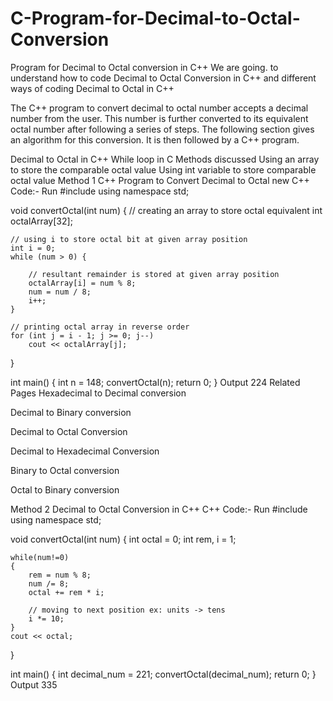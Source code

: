 # C-Program-for-Decimal-to-Octal-Conversion

Program for Decimal to Octal conversion in C++
We are going. to understand how to code Decimal to Octal Conversion in C++ and different ways of coding Decimal to Octal in C++

The C++ program to convert decimal to octal number accepts a decimal number from the user. This number is further converted to its equivalent octal number after following a series of steps. The following section gives an algorithm for this conversion. It is then followed by a C++ program.

Decimal to Octal in C++
While loop in C
Methods discussed
Using an array to store the comparable octal value
Using int variable to store comparable octal value
Method 1
C++ Program to Convert Decimal to Octal new
C++ Code:-
Run
#include<iostream>
using namespace std;

void convertOctal(int num)
{
    // creating an array to store octal equivalent
    int octalArray[32];
 
    // using i to store octal bit at given array position
    int i = 0;
    while (num > 0) {
 
        // resultant remainder is stored at given array position
        octalArray[i] = num % 8;
        num = num / 8;
        i++;
    }
 
    // printing octal array in reverse order
    for (int j = i - 1; j >= 0; j--)
        cout << octalArray[j];
}
 
int main()
{
    int n = 148;
    convertOctal(n);
    return 0;
}
Output
224
Related Pages
Hexadecimal to Decimal conversion

Decimal to Binary conversion

Decimal to Octal Conversion

Decimal to Hexadecimal Conversion

Binary to Octal conversion

Octal to Binary conversion

Method 2
Decimal to Octal Conversion in C++
C++ Code:-
Run
#include<iostream>
using namespace std;

void convertOctal(int num)
{
    int octal = 0;
    int rem, i = 1;
    
    while(num!=0)
    {
        rem = num % 8;
        num /= 8;
        octal += rem * i;
        
        // moving to next position ex: units -> tens
        i *= 10;
    }
    cout << octal;
}
 
int main()
{
    int decimal_num = 221;
    convertOctal(decimal_num);
    return 0;
}
Output
335
